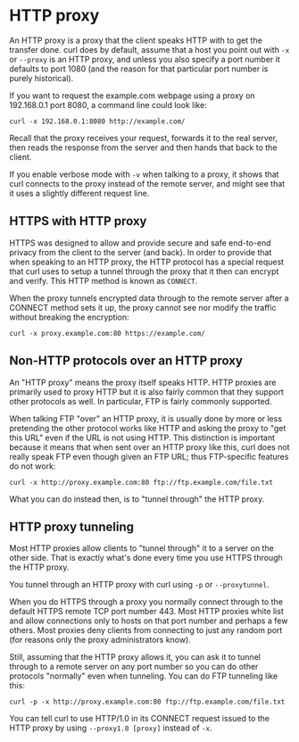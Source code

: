 # HTTP proxy

An HTTP proxy is a proxy that the client speaks HTTP with to get the transfer
done. curl does by default, assume that a host you point out with `-x` or
`--proxy` is an HTTP proxy, and unless you also specify a port number it
defaults to port 1080 (and the reason for that particular port number is
purely historical).

If you want to request the example.com webpage using a proxy on 192.168.0.1
port 8080, a command line could look like:

    curl -x 192.168.0.1:8080 http://example.com/

Recall that the proxy receives your request, forwards it to the real
server, then reads the response from the server and then hands that back to the
client.

If you enable verbose mode with `-v` when talking to a proxy, it shows that
curl connects to the proxy instead of the remote server, and might see that it
uses a slightly different request line.

## HTTPS with HTTP proxy

HTTPS was designed to allow and provide secure and safe end-to-end privacy
from the client to the server (and back). In order to provide that when
speaking to an HTTP proxy, the HTTP protocol has a special request that curl
uses to setup a tunnel through the proxy that it then can encrypt and
verify. This HTTP method is known as `CONNECT`.

When the proxy tunnels encrypted data through to the remote server after a
CONNECT method sets it up, the proxy cannot see nor modify the traffic without
breaking the encryption:

    curl -x proxy.example.com:80 https://example.com/

## Non-HTTP protocols over an HTTP proxy

An "HTTP proxy" means the proxy itself speaks HTTP. HTTP proxies are primarily
used to proxy HTTP but it is also fairly common that they support
other protocols as well. In particular, FTP is fairly commonly supported.

When talking FTP "over" an HTTP proxy, it is usually done by more or less
pretending the other protocol works like HTTP and asking the proxy to "get
this URL" even if the URL is not using HTTP. This distinction is important
because it means that when sent over an HTTP proxy like this, curl does not
really speak FTP even though given an FTP URL; thus FTP-specific features do
not work:

    curl -x http://proxy.example.com:80 ftp://ftp.example.com/file.txt

What you can do instead then, is to "tunnel through" the HTTP proxy.

## HTTP proxy tunneling

Most HTTP proxies allow clients to "tunnel through" it to a server on the other
side. That is exactly what's done every time you use HTTPS through the HTTP
proxy.

You tunnel through an HTTP proxy with curl using `-p` or `--proxytunnel`.

When you do HTTPS through a proxy you normally connect through to the default
HTTPS remote TCP port number 443. Most HTTP proxies white list and allow
connections only to hosts on that port number and perhaps a few others. Most
proxies deny clients from connecting to just any random port (for reasons only
the proxy administrators know).

Still, assuming that the HTTP proxy allows it, you can ask it to tunnel
through to a remote server on any port number so you can do other protocols
"normally" even when tunneling. You can do FTP tunneling like this:

    curl -p -x http://proxy.example.com:80 ftp://ftp.example.com/file.txt

You can tell curl to use HTTP/1.0 in its CONNECT request issued to the HTTP
proxy by using `--proxy1.0 [proxy]` instead of `-x`.
